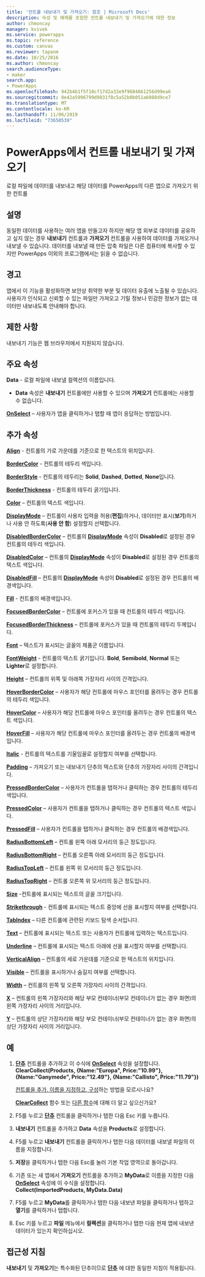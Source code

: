 ```yaml
---
title: '컨트롤 내보내기 및 가져오기: 참조 | Microsoft Docs'
description: 속성 및 예제를 포함한 컨트롤 내보내기 및 가져오기에 대한 정보
author: chmoncay
manager: kvivek
ms.service: powerapps
ms.topic: reference
ms.custom: canvas
ms.reviewer: tapanm
ms.date: 10/25/2016
ms.author: chmoncay
search.audienceType:
- maker
search.app:
- PowerApps
ms.openlocfilehash: 942b4b1f5f10cf17d2a33e9f9604661256d99ea6
ms.sourcegitcommit: 8e42a5996799d9831f8c5a52b0b051a6088d9ce7
ms.translationtype: MT
ms.contentlocale: ko-KR
ms.lasthandoff: 11/06/2019
ms.locfileid: "73650539"
---
```

# <a name="export-control-and-import-control-in-powerapps"></a>PowerApps에서 컨트롤 내보내기 및 가져오기
로컬 파일에 데이터를 내보내고 해당 데이터를 PowerApps의 다른 앱으로 가져오기 위한 컨트롤

## <a name="description"></a>설명
동일한 데이터를 사용하는 여러 앱을 만들고자 하지만 해당 앱 외부로 데이터를 공유하고 싶지 않는 경우 **내보내기** 컨트롤과 **가져오기** 컨트롤을 사용하여 데이터를 가져오거나 내보낼 수 있습니다. 데이터를 내보낼 때 만든 압축 파일은 다른 컴퓨터에 복사할 수 있지만 PowerApps 이외의 프로그램에서는 읽을 수 없습니다.

## <a name="warning"></a>경고
앱에서 이 기능을 활성화하면 보안상 취약한 부분 및 데이터 유출에 노출될 수 있습니다.  사용자가 인식되고 신뢰할 수 있는 파일만 가져오고 기밀 정보나 민감한 정보가 없는 데이터만 내보내도록 안내해야 합니다.

## <a name="limitations"></a>제한 사항
내보내기 기능은 웹 브라우저에서 지원되지 않습니다.

## <a name="key-properties"></a>주요 속성
**Data** - 로컬 파일에 내보낼 컬렉션의 이름입니다.

* **Data** 속성은 **내보내기** 컨트롤에만 사용할 수 있으며 **가져오기** 컨트롤에는 사용할 수 없습니다.

**[OnSelect](properties-core.md)** – 사용자가 앱을 클릭하거나 탭할 때 앱이 응답하는 방법입니다.

## <a name="additional-properties"></a>추가 속성
**[Align](properties-text.md)** - 컨트롤의 가로 가운데를 기준으로 한 텍스트의 위치입니다.

**[BorderColor](properties-color-border.md)** - 컨트롤의 테두리 색입니다.

**[BorderStyle](properties-color-border.md)** - 컨트롤의 테두리는 **Solid**, **Dashed**, **Dotted**, **None**입니다.

**[BorderThickness](properties-color-border.md)** - 컨트롤의 테두리 굵기입니다.

**[Color](properties-color-border.md)** – 컨트롤의 텍스트 색입니다.

**[DisplayMode](properties-core.md)** – 컨트롤이 사용자 입력을 허용(**편집**)하거나, 데이터만 표시(**보기**)하거나 사용 안 하도록(**사용 안 함**) 설정할지 선택합니다.

**[DisabledBorderColor](properties-color-border.md)** – 컨트롤의 **[DisplayMode](properties-core.md)** 속성이 **Disabled**로 설정된 경우 컨트롤의 테두리 색입니다.

**[DisabledColor](properties-color-border.md)** – 컨트롤의 **[DisplayMode](properties-core.md)** 속성이 **Disabled**로 설정된 경우 컨트롤의 텍스트 색입니다.

**[DisabledFill](properties-color-border.md)** – 컨트롤의 **[DisplayMode](properties-core.md)** 속성이 **Disabled**로 설정된 경우 컨트롤의 배경색입니다.

**[Fill](properties-color-border.md)** - 컨트롤의 배경색입니다.

**[FocusedBorderColor](properties-color-border.md)** – 컨트롤에 포커스가 있을 때 컨트롤의 테두리 색입니다.

**[FocusedBorderThickness](properties-color-border.md)** – 컨트롤에 포커스가 있을 때 컨트롤의 테두리 두께입니다.

**[Font](properties-text.md)** – 텍스트가 표시되는 글꼴의 제품군 이름입니다.

**[FontWeight](properties-text.md)** - 컨트롤의 텍스트 굵기입니다. **Bold**, **Semibold**, **Normal** 또는 **Lighter**로 설정합니다.

**[Height](properties-size-location.md)** – 컨트롤의 위쪽 및 아래쪽 가장자리 사이의 간격입니다.

**[HoverBorderColor](properties-color-border.md)** – 사용자가 해당 컨트롤에 마우스 포인터를 올려두는 경우 컨트롤의 테두리 색입니다.

**[HoverColor](properties-color-border.md)** – 사용자가 해당 컨트롤에 마우스 포인터를 올려두는 경우 컨트롤의 텍스트 색입니다.

**[HoverFill](properties-color-border.md)** – 사용자가 해당 컨트롤에 마우스 포인터를 올려두는 경우 컨트롤의 배경색입니다.

**[Italic](properties-text.md)** - 컨트롤의 텍스트를 기울임꼴로 설정할지 여부를 선택합니다.

**[Padding](properties-size-location.md)** – 가져오기 또는 내보내기 단추의 텍스트와 단추의 가장자리 사이의 간격입니다.

**[PressedBorderColor](properties-color-border.md)** – 사용자가 컨트롤을 탭하거나 클릭하는 경우 컨트롤의 테두리 색입니다.

**[PressedColor](properties-color-border.md)** – 사용자가 컨트롤을 탭하거나 클릭하는 경우 컨트롤의 텍스트 색입니다.

**[PressedFill](properties-color-border.md)** – 사용자가 컨트롤을 탭하거나 클릭하는 경우 컨트롤의 배경색입니다.

**[RadiusBottomLeft](properties-size-location.md)** – 컨트롤 왼쪽 아래 모서리의 둥근 정도입니다.

**[RadiusBottomRight](properties-size-location.md)** – 컨트롤 오른쪽 아래 모서리의 둥근 정도입니다.

**[RadiusTopLeft](properties-size-location.md)** – 컨트롤 왼쪽 위 모서리의 둥근 정도입니다.

**[RadiusTopRight](properties-size-location.md)** – 컨트롤 오른쪽 위 모서리의 둥근 정도입니다.

**[Size](properties-text.md)** -컨트롤에 표시되는 텍스트의 글꼴 크기입니다.

**[Strikethrough](properties-text.md)** - 컨트롤에 표시되는 텍스트 중앙에 선을 표시할지 여부를 선택합니다.

**[TabIndex](properties-accessibility.md)** – 다른 컨트롤에 관련된 키보드 탐색 순서입니다.

**[Text](properties-core.md)** – 컨트롤에 표시되는 텍스트 또는 사용자가 컨트롤에 입력하는 텍스트입니다.

**[Underline](properties-text.md)** – 컨트롤에 표시되는 텍스트 아래에 선을 표시할지 여부를 선택합니다.

**[VerticalAlign](properties-text.md)** – 컨트롤의 세로 가운데를 기준으로 한 텍스트의 위치입니다.

**[Visible](properties-core.md)** – 컨트롤을 표시하거나 숨길지 여부를 선택합니다.

**[Width](properties-size-location.md)** – 컨트롤의 왼쪽 및 오른쪽 가장자리 사이의 간격입니다.

**[X](properties-size-location.md)** – 컨트롤의 왼쪽 가장자리와 해당 부모 컨테이너(부모 컨테이너가 없는 경우 화면)의 왼쪽 가장자리 사이의 거리입니다.

**[Y](properties-size-location.md)** – 컨트롤의 상단 가장자리와 해당 부모 컨테이너(부모 컨테이너가 없는 경우 화면)의 상단 가장자리 사이의 거리입니다.

## <a name="example"></a>예
1. **[단추](control-button.md)** 컨트롤을 추가하고 이 수식에 **[OnSelect](properties-core.md)** 속성을 설정합니다.
   <br>**ClearCollect(Products, {Name:"Europa", Price:"10.99"}, {Name:"Ganymede", Price:"12.49"}, {Name:"Callisto", Price:"11.79"})**
   
    [컨트롤을 추가, 이름을 지정하고, 구성](../add-configure-controls.md)하는 방법을 모르시나요?
   
    **[ClearCollect](../functions/function-clear-collect-clearcollect.md)** 함수 또는 [다른 함수](../formula-reference.md)에 대해 더 알고 싶으신가요?
2. F5를 누르고 **[단추](control-button.md)** 컨트롤을 클릭하거나 탭한 다음 Esc 키를 누릅니다.
3. **내보내기** 컨트롤을 추가하고 **Data** 속성을 **Products**로 설정합니다.
4. F5를 누르고 **내보내기** 컨트롤을 클릭하거나 탭한 다음 데이터를 내보낼 파일의 이름을 지정합니다.
5. **저장**을 클릭하거나 탭한 다음 Esc를 눌러 기본 작업 영역으로 돌아갑니다.
6. 기존 또는 새 앱에서 **가져오기** 컨트롤을 추가하고 **MyData**로 이름을 지정한 다음 **[OnSelect](properties-core.md)** 속성에 이 수식을 설정합니다.<br>
   **Collect(ImportedProducts, MyData.Data)**
7. F5를 누르고 **MyData**를 클릭하거나 탭한 다음 내보낸 파일을 클릭하거나 탭하고 **열기**를 클릭하거나 탭합니다.
8. Esc 키를 누르고 **파일** 메뉴에서 **컬렉션**을 클릭하거나 탭한 다음 현재 앱에 내보낸 데이터가 있는지 확인하십시오.


## <a name="accessibility-guidelines"></a>접근성 지침
**내보내기** 및 **가져오기**는 특수화된 단추이므로 **[단추](control-button.md)** 에 대한 동일한 지침이 적용됩니다.
